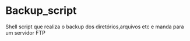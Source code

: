 # Backup_script
Shell script que realiza o backup dos diretórios,arquivos etc e manda para um servidor  FTP
